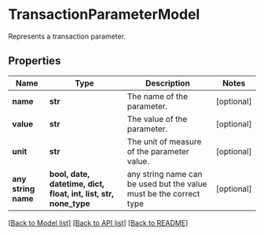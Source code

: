 # TransactionParameterModel

Represents a transaction parameter.

## Properties
Name | Type | Description | Notes
------------ | ------------- | ------------- | -------------
**name** | **str** | The name of the parameter. | [optional] 
**value** | **str** | The value of the parameter. | [optional] 
**unit** | **str** | The unit of measure of the parameter value. | [optional] 
**any string name** | **bool, date, datetime, dict, float, int, list, str, none_type** | any string name can be used but the value must be the correct type | [optional]

[[Back to Model list]](../README.md#documentation-for-models) [[Back to API list]](../README.md#documentation-for-api-endpoints) [[Back to README]](../README.md)


